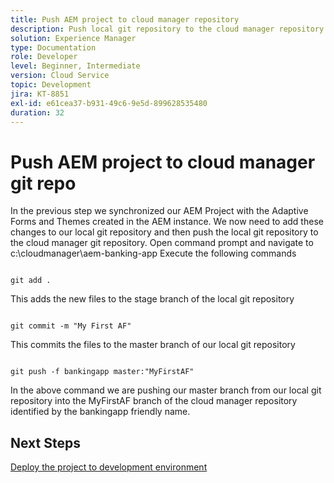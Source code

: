 ```yaml
---
title: Push AEM project to cloud manager repository
description: Push local git repository to the cloud manager repository
solution: Experience Manager
type: Documentation
role: Developer
level: Beginner, Intermediate
version: Cloud Service
topic: Development
jira: KT-8851
exl-id: e61cea37-b931-49c6-9e5d-899628535480
duration: 32
---
```

# Push AEM project to cloud manager git repo

In the previous step we synchronized our AEM Project with the Adaptive Forms and Themes created in the AEM instance.
We now need to add these changes to our local git repository and then push the local git repository to the cloud manager git repository.
Open command prompt and navigate to c:\cloudmanager\aem-banking-app
Execute the following commands

```

git add .

```

This adds the new files to the stage branch of the local git repository

```

git commit -m "My First AF"

```

This commits the files to the master branch of our local git repository

```

git push -f bankingapp master:"MyFirstAF"

```

In the above command we are pushing our master branch from our local git repository into the MyFirstAF branch of the cloud manager repository identified by the bankingapp friendly name.

## Next Steps

[Deploy the project to development environment](./deploy-to-dev-environment.md)
